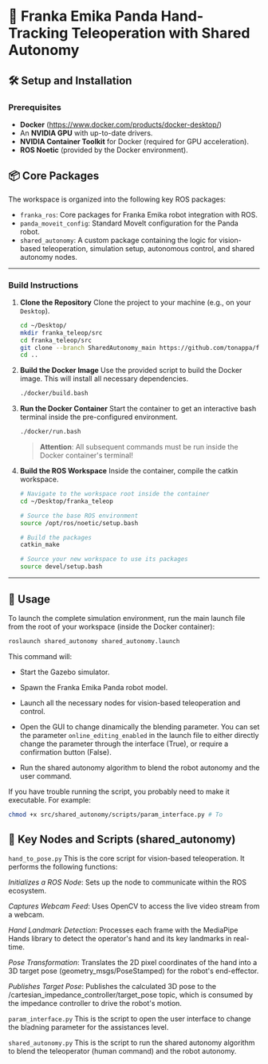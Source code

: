# 🤖 Franka Emika Panda Hand-Tracking Teleoperation with Shared Autonomy


## 🛠️ Setup and Installation

### Prerequisites

* **Docker** (https://www.docker.com/products/docker-desktop/)
* An **NVIDIA GPU** with up-to-date drivers.
* **NVIDIA Container Toolkit** for Docker (required for GPU acceleration).
* **ROS Noetic** (provided by the Docker environment).



## 📦 Core Packages

The workspace is organized into the following key ROS packages:

* `franka_ros`: Core packages for Franka Emika robot integration with ROS.
* `panda_moveit_config`: Standard MoveIt configuration for the Panda robot.
* `shared_autonomy`: A custom package containing the logic for vision-based teleoperation, simulation setup, autonomous control, and shared autonomy nodes.

---



### Build Instructions

1.  **Clone the Repository**
    Clone the project to your machine (e.g., on your `Desktop`).
    ```bash
    cd ~/Desktop/
    mkdir franka_teleop/src
    cd franka_teleop/src
	git clone --branch SharedAutonomy_main https://github.com/tonappa/franka_teleop.git
    cd ..
    ```

2.  **Build the Docker Image**
    Use the provided script to build the Docker image. This will install all necessary dependencies.
    ```bash
    ./docker/build.bash
    ```

3.  **Run the Docker Container**
    Start the container to get an interactive bash terminal inside the pre-configured environment.
    ```bash
    ./docker/run.bash
    ```
    > **Attention**: All subsequent commands must be run inside the Docker container's terminal! 

4.  **Build the ROS Workspace**
    Inside the container, compile the catkin workspace.
    ```bash
    # Navigate to the workspace root inside the container
    cd ~/Desktop/franka_teleop
    
    # Source the base ROS environment
    source /opt/ros/noetic/setup.bash
    
    # Build the packages
    catkin_make
    
    # Source your new workspace to use its packages
    source devel/setup.bash
    ```

---

## 🚀 Usage

To launch the complete simulation environment, run the main launch file from the root of your workspace (inside the Docker container):

```bash
roslaunch shared_autonomy shared_autonomy.launch
```

This command will:

- Start the Gazebo simulator.

- Spawn the Franka Emika Panda robot model.

- Launch all the necessary nodes for vision-based teleoperation and control.

- Open the GUI to change dinamically the blending parameter. You can set the parameter `online_editing_enabled` in the launch file to either directly change the parameter through the interface (True), or require a confirmation button (False).

- Run the shared autonomy algorithm to blend the robot autonomy and the user command. 

If you have trouble running the script, you probably need to make it executable. For example:

```bash
chmod +x src/shared_autonomy/scripts/param_interface.py # To 
```



##  🔧 Key Nodes and Scripts (shared_autonomy)
`hand_to_pose.py`
This is the core script for vision-based teleoperation. It performs the following functions:

*Initializes a ROS Node*: Sets up the node to communicate within the ROS ecosystem.

*Captures Webcam Feed*: Uses OpenCV to access the live video stream from a webcam.

*Hand Landmark Detection*: Processes each frame with the MediaPipe Hands library to detect the operator's hand and its key landmarks in real-time.

*Pose Transformation*: Translates the 2D pixel coordinates of the hand into a 3D target pose (geometry_msgs/PoseStamped) for the robot's end-effector.

*Publishes Target Pose*: Publishes the calculated 3D pose to the /cartesian_impedance_controller/target_pose topic, which is consumed by the impedance controller to drive the robot's motion.

`param_interface.py`
This is the script to open the user interface to change the bladning parameter for the assistances level.


`shared_autonomy.py`
This is the script to run the shared autonomy algorithm to blend the teleoperator (human command) and the robot autonomy.
